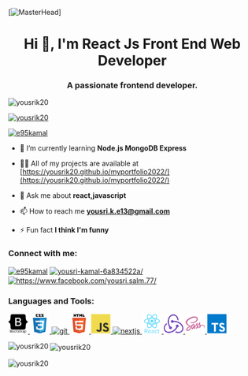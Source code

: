 [![MasterHead](https://i.pinimg.com/originals/cd/59/d6/cd59d626dc86397fe45080e6e9c7027d.gif)]
<h1 align="center">Hi 👋, I'm React Js Front End Web Developer</h1>
<h3 align="center">A passionate frontend developer.</h3>


<p align="left"> <img src="https://komarev.com/ghpvc/?username=yousrik20&label=Profile%20views&color=0e75b6&style=flat" alt="yousrik20" /> </p>

<p align="left"> <a href="https://github.com/ryo-ma/github-profile-trophy"><img src="https://github-profile-trophy.vercel.app/?username=yousrik20" alt="yousrik20" /></a> </p>

<p align="left"> <a href="https://twitter.com/e95kamal" target="blank"><img src="https://img.shields.io/twitter/follow/e95kamal?logo=twitter&style=for-the-badge" alt="e95kamal" /></a> </p>

- 🌱 I’m currently learning **Node.js MongoDB Express**

- 👨‍💻 All of my projects are available at [https://yousrik20.github.io/myportfolio2022/](https://yousrik20.github.io/myportfolio2022/)

- 💬 Ask me about **react,javascript**

- 📫 How to reach me **yousri.k.e13@gmail.com**

- ⚡ Fun fact **I think I'm funny**

<h3 align="left">Connect with me:</h3>
<p align="left">
<a href="https://twitter.com/e95kamal" target="blank"><img align="center" src="https://raw.githubusercontent.com/rahuldkjain/github-profile-readme-generator/master/src/images/icons/Social/twitter.svg" alt="e95kamal" height="30" width="40" /></a>
<a href="https://linkedin.com/in/yousri-kamal-6a834522a/" target="blank"><img align="center" src="https://raw.githubusercontent.com/rahuldkjain/github-profile-readme-generator/master/src/images/icons/Social/linked-in-alt.svg" alt="yousri-kamal-6a834522a/" height="30" width="40" /></a>
<a href="https://fb.com/https://www.facebook.com/yousri.salm.77/" target="blank"><img align="center" src="https://raw.githubusercontent.com/rahuldkjain/github-profile-readme-generator/master/src/images/icons/Social/facebook.svg" alt="https://www.facebook.com/yousri.salm.77/" height="30" width="40" /></a>
</p>

<h3 align="left">Languages and Tools:</h3>
<p align="left"> <a href="https://getbootstrap.com" target="_blank" rel="noreferrer"> <img src="https://raw.githubusercontent.com/devicons/devicon/master/icons/bootstrap/bootstrap-plain-wordmark.svg" alt="bootstrap" width="40" height="40"/> </a> <a href="https://www.w3schools.com/css/" target="_blank" rel="noreferrer"> <img src="https://raw.githubusercontent.com/devicons/devicon/master/icons/css3/css3-original-wordmark.svg" alt="css3" width="40" height="40"/> </a> <a href="https://git-scm.com/" target="_blank" rel="noreferrer"> <img src="https://www.vectorlogo.zone/logos/git-scm/git-scm-icon.svg" alt="git" width="40" height="40"/> </a> <a href="https://www.w3.org/html/" target="_blank" rel="noreferrer"> <img src="https://raw.githubusercontent.com/devicons/devicon/master/icons/html5/html5-original-wordmark.svg" alt="html5" width="40" height="40"/> </a> <a href="https://developer.mozilla.org/en-US/docs/Web/JavaScript" target="_blank" rel="noreferrer"> <img src="https://raw.githubusercontent.com/devicons/devicon/master/icons/javascript/javascript-original.svg" alt="javascript" width="40" height="40"/> </a> <a href="https://nextjs.org/" target="_blank" rel="noreferrer"> <img src="https://cdn.worldvectorlogo.com/logos/nextjs-2.svg" alt="nextjs" width="40" height="40"/> </a> <a href="https://reactjs.org/" target="_blank" rel="noreferrer"> <img src="https://raw.githubusercontent.com/devicons/devicon/master/icons/react/react-original-wordmark.svg" alt="react" width="40" height="40"/> </a> <a href="https://redux.js.org" target="_blank" rel="noreferrer"> <img src="https://raw.githubusercontent.com/devicons/devicon/master/icons/redux/redux-original.svg" alt="redux" width="40" height="40"/> </a> <a href="https://sass-lang.com" target="_blank" rel="noreferrer"> <img src="https://raw.githubusercontent.com/devicons/devicon/master/icons/sass/sass-original.svg" alt="sass" width="40" height="40"/> </a> <a href="https://www.typescriptlang.org/" target="_blank" rel="noreferrer"> <img src="https://raw.githubusercontent.com/devicons/devicon/master/icons/typescript/typescript-original.svg" alt="typescript" width="40" height="40"/> </a> </p>

<p><img align="left" src="https://github-readme-stats.vercel.app/api/top-langs?username=yousrik20&show_icons=true&locale=en&layout=compact" alt="yousrik20" /></p>

<p>&nbsp;<img align="center" src="https://github-readme-stats.vercel.app/api?username=yousrik20&show_icons=true&locale=en" alt="yousrik20" /></p>

<p><img align="center" src="https://github-readme-streak-stats.herokuapp.com/?user=yousrik20&" alt="yousrik20" /></p>
